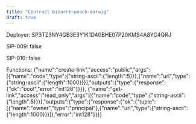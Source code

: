 ```yaml
---
title: "Contract bizarre-peach-earwig"
draft: true
---
```

Deployer: SP3TZ3NY4GB3E3Y1K1D40BHE07P20KMS4A8YC4QRJ

SIP-009: false

SIP-010: false

Functions:
{"name":"create-link","access":"public","args":[{"name":"code","type":{"string-ascii":{"length":5}}},{"name":"url","type":{"string-ascii":{"length":1000}}}],"outputs":{"type":{"response":{"ok":"bool","error":"int128"}}}}, {"name":"get-link","access":"read_only","args":[{"name":"code","type":{"string-ascii":{"length":5}}}],"outputs":{"type":{"response":{"ok":{"tuple":[{"name":"owner","type":"principal"},{"name":"url","type":{"string-ascii":{"length":1000}}}]},"error":"int128"}}}}
